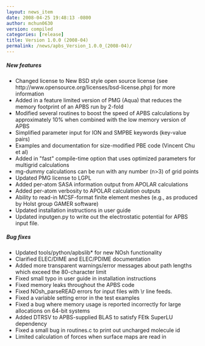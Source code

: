 ```yaml
---
layout: news_item
date: 2008-04-25 19:48:13 -0800
author: mchun0630
version: compiled
categories: [release]
title: Version 1.0.0 (2008-04)
permalink: /news/apbs_Version_1.0.0_(2008-04)/
---
```



<h5>New features</h5>

<ul>
    <li>Changed license to New BSD style open source license (see http://www.opensource.org/licenses/bsd-license.php) for more information</li>
    <li>Added in a feature limited version of PMG (Aqua) that reduces the memory footprint of an APBS run by 2-fold</li>
    <li>Modified several routines to boost the speed of APBS calculations by approximately 10% when combined with the low memory version of APBS</li>
    <li>Simplified parameter input for ION and SMPBE keywords (key-value pairs) </li>
    <li>Examples and documentation for size-modified PBE code (Vincent Chu et al)</li>
    <li>Added in "fast" compile-time option that uses optimized parameters for multigrid calculations</li>
    <li>mg-dummy calculations can be run with any number (n>3) of grid points</li>
    <li>Updated PMG license to LGPL</li>
    <li>Added per-atom SASA information output from APOLAR calculations</li>
    <li>Added per-atom verbosity to APOLAR calculation outputs</li>
    <li>Ability to read-in MCSF-format finite element meshes (e.g., as produced by Holst group GAMER software)</li>
    <li>Updated installation instructions in user guide</li>
    <li>Updated inputgen.py to write out the electrostatic potential for APBS input file.</li>
</ul>

<h5>Bug fixes</h5>
<ul>
    <li>Updated tools/python/apbslib* for new NOsh functionality</li>
    <li>Clarified ELEC/DIME and ELEC/PDIME documentation</li>
    <li>Added more transparent warnings/error messages about path lengths which exceed the 80-character limit</li>
    <li>Fixed small typo in user guide in installation instructions</li>
    <li>Fixed memory leaks throughout the APBS code</li>
    <li>Fixed NOsh_parseREAD errors for input files with \r line feeds.</li>
    <li>Fixed a variable setting error in the test examples</li>
    <li>Fixed a bug where memory usage is reported incorrectly for large allocations on 64-bit systems</li>
    <li>Added DTRSV to APBS-supplied BLAS to satisfy FEtk SuperLU dependency</li>
    <li>Fixed a small bug in routines.c to print out uncharged molecule id</li>
    <li>Limited calculation of forces when surface maps are read in </li>
</ul>

  
